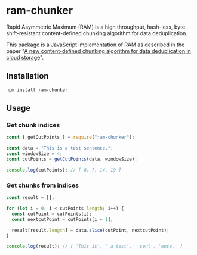 # ram-chunker

Rapid Asymmetric Maximum (RAM) is a high throughput, hash-less, byte shift-resistant content-defined chunking algorithm for data deduplication.

This package is a JavaScript implementation of RAM as described in the paper "[A new content-defined chunking algorithm for data deduplication in cloud storage](https://www.sciencedirect.com/science/article/abs/pii/S0167739X16305829)".

## Installation

```
npm install ram-chunker
```

## Usage

### Get chunk indices

```js
const { getCutPoints } = require("ram-chunker");

const data = "This is a test sentence.";
const windowSize = 4;
const cutPoints = getCutPoints(data, windowSize);

console.log(cutPoints); // [ 0, 7, 14, 19 ]
```

### Get chunks from indices

```js
const result = [];

for (let i = 0; i < cutPoints.length; i++) {
  const cutPoint = cutPoints[i];
  const nextcutPoint = cutPoints[i + 1];

  result[result.length] = data.slice(cutPoint, nextcutPoint);
}

console.log(result); // [ 'This is', ' a test', ' sent', 'ence.' ]
```
